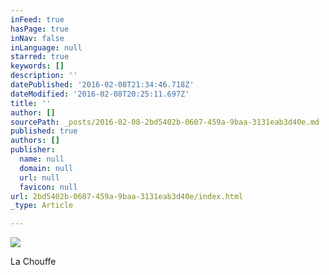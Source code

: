 ```yaml
---
inFeed: true
hasPage: true
inNav: false
inLanguage: null
starred: true
keywords: []
description: ''
datePublished: '2016-02-08T21:34:46.718Z'
dateModified: '2016-02-08T20:25:11.697Z'
title: ''
author: []
sourcePath: _posts/2016-02-08-2bd5402b-0607-459a-9baa-3131eab3d40e.md
published: true
authors: []
publisher:
  name: null
  domain: null
  url: null
  favicon: null
url: 2bd5402b-0607-459a-9baa-3131eab3d40e/index.html
_type: Article

---
```

![](https://the-grid-user-content.s3-us-west-2.amazonaws.com/90559ead-f446-4860-b92f-b81926b5b4ac.png)

La Chouffe